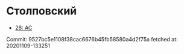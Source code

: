 # Столповский
- [28: AC](28.md)

Commit: 9527bc5e1108f38cac6676b45fb58580a4d2f75a
 fetched at: 20201109-133251
